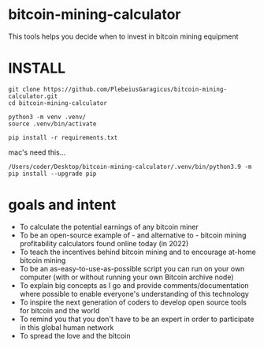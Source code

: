 # bitcoin-mining-calculator
This tools helps you decide when to invest in bitcoin mining equipment

# INSTALL
```
git clone https://github.com/PlebeiusGaragicus/bitcoin-mining-calculator.git
cd bitcoin-mining-calculator

python3 -m venv .venv/
source .venv/bin/activate

pip install -r requirements.txt
```

mac's need this...
```
/Users/coder/Desktop/bitcoin-mining-calculator/.venv/bin/python3.9 -m pip install --upgrade pip
```


# goals and intent
- To calculate the potential earnings of any bitcoin miner
- To be an open-source example of - and alternative to - bitcoin mining profitability calculators found online today (in 2022)
- To teach the incentives behind bitcoin mining and to encourage at-home bitcoin mining
- To be an as-easy-to-use-as-possible script you can run on your own computer (with or without running your own Bitcoin archive node)
- To explain big concepts as I go and provide comments/documentation where possible to enable everyone's understanding of this technology
- To inspire the next generation of coders to develop open source tools for bitcoin and the world
- To remind you that you don't have to be an expert in order to participate in this global human network
- To spread the love and the bitcoin
